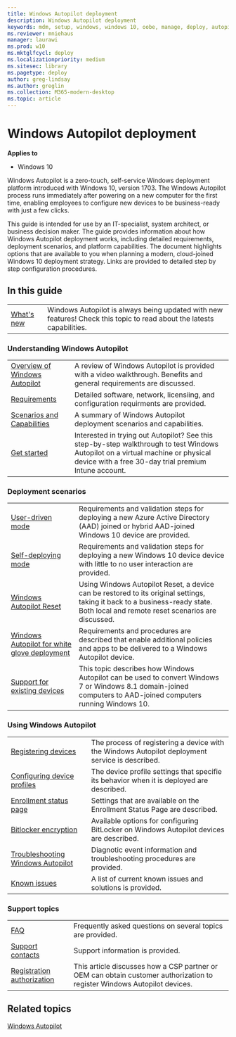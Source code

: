```yaml
---
title: Windows Autopilot deployment
description: Windows Autopilot deployment
keywords: mdm, setup, windows, windows 10, oobe, manage, deploy, autopilot, ztd, zero-touch, partner, msfb, intune
ms.reviewer: mniehaus
manager: laurawi
ms.prod: w10
ms.mktglfcycl: deploy
ms.localizationpriority: medium
ms.sitesec: library
ms.pagetype: deploy
author: greg-lindsay
ms.author: greglin
ms.collection: M365-modern-desktop
ms.topic: article
---
```



# Windows Autopilot deployment

**Applies to**

-   Windows 10

Windows Autopilot is a zero-touch, self-service Windows deployment platform introduced with Windows 10, version 1703. The Windows Autopilot process runs immediately after powering on a new computer for the first time, enabling employees to configure new devices to be business-ready with just a few clicks.  

This guide is intended for use by an IT-specialist, system architect, or business decision maker. The guide provides information about how Windows Autopilot deployment works, including detailed requirements, deployment scenarios, and platform capabilities. The document highlights options that are available to you when planning a modern, cloud-joined Windows 10 deployment strategy. Links are provided to detailed step by step configuration procedures.

## In this guide

<table border="0">
<tr><td><a href="windows-autopilot-whats-new.md">What's new</a> <td>Windows Autopilot is always being updated with new features! Check this topic to read about the latests capabilities.
</table>

### Understanding Windows Autopilot

<table>
<tr><td><a href="windows-autopilot.md">Overview of Windows Autopilot</a><td>A review of Windows Autopilot is provided with a video walkthrough. Benefits and general requirements are discussed.
<tr><td><a href="windows-autopilot-requirements.md">Requirements</a><td>Detailed software, network, licensiing, and configuration requirments are provided.
<tr><td><a href="windows-autopilot-scenarios.md">Scenarios and Capabilities</a><td>A summary of Windows Autopilot deployment scenarios and capabilities.
<tr><td><a href="demonstrate-deployment-on-vm.md">Get started</a><td>Interested in trying out Autopilot? See this step-by-step walkthrough to test Windows Autopilot on a virtual machine or physical device with a free 30-day trial premium Intune account.
</table>

### Deployment scenarios

<table>
<tr><td><a href="user-driven.md">User-driven mode</a><td>Requirements and validation steps for deploying a new Azure Active Directory (AAD) joined or hybrid AAD-joined Windows 10 device are provided.
<tr><td><a href="self-deploying.md">Self-deploying mode</a><td>Requirements and validation steps for deploying a new Windows 10 device device with little to no user interaction are provided.
<tr><td><a href="windows-autopilot-reset.md">Windows Autopilot Reset</a><td>Using Windows Autopilot Reset, a device can be restored to its original settings, taking it back to a business-ready state. Both local and remote reset scenarios are discussed.
<tr><td><a href="white-glove.md">Windows Autopilot for white glove deployment</a><td>Requirements and procedures are described that enable additional policies and apps to be delivered to a Windows Autopilot device.
<tr><td><a href="existing-devices.md">Support for existing devices</a><td>This topic describes how Windows Autopilot can be used to convert Windows 7 or Windows 8.1 domain-joined computers to AAD-joined computers running Windows 10.
</table>

### Using Windows Autopilot

<table>
<tr><td><a href="add-devices.md">Registering devices</a><td>The process of registering a device with the Windows Autopilot deployment service is described.
<tr><td><a href="profiles.md">Configuring device profiles</a><td>The device profile settings that specifie its behavior when it is deployed are described.
<tr><td><a href="enrollment-status.md">Enrollment status page</a><td>Settings that are available on the Enrollment Status Page are described.
<tr><td><a href="bitlocker.md">Bitlocker encryption</a><td> Available options for configuring BitLocker on Windows Autopilot devices are described.
<tr><td><a href="troubleshooting.md">Troubleshooting Windows Autopilot</a><td>Diagnotic event information and troubleshooting procedures are provided.
<tr><td><a href="known-issues.md">Known issues</a><td>A list of current known issues and solutions is provided.
</table>

### Support topics

<table>
<tr><td><a href="autopilot-faq.md">FAQ</a><td>Frequently asked questions on several topics are provided.
<tr><td><a href="autopilot-support.md">Support contacts</a><td>Support information is provided.
<tr><td><a href="registration-auth.md">Registration authorization</a><td>This article discusses how a CSP partner or OEM can obtain customer authorization to register Windows Autopilot devices.
</table>

## Related topics

[Windows Autopilot](https://www.microsoft.com/windowsforbusiness/windows-autopilot)